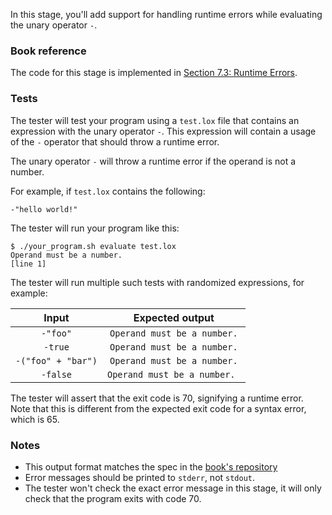 In this stage, you'll add support for handling runtime errors while evaluating the unary operator `-`.

### Book reference

The code for this stage is implemented in [Section 7.3: Runtime Errors](https://craftinginterpreters.com/evaluating-expressions.html#runtime-errors).

### Tests

The tester will test your program using a `test.lox` file that contains an expression with the unary operator `-`. This expression
will contain a usage of the `-` operator that should throw a runtime error.

The unary operator `-` will throw a runtime error if the operand is not a number.

For example, if `test.lox` contains the following:

```
-"hello world!"
```

The tester will run your program like this:

```
$ ./your_program.sh evaluate test.lox
Operand must be a number.
[line 1]
```

The tester will run multiple such tests with randomized expressions, for example:

| Input | Expected output |
| :---: | :-------------: |
| `-"foo"` | `Operand must be a number.` |
| `-true` | `Operand must be a number.` |
| `-("foo" + "bar")` | `Operand must be a number.` |
| `-false` | `Operand must be a number. `|

The tester will assert that the exit code is 70, signifying a runtime error. Note that this is different from the expected exit code for a syntax error, which is 65.

### Notes

- This output format matches the spec in the [book's repository](https://github.com/munificent/craftinginterpreters/blob/01e6f5b8f3e5dfa65674c2f9cf4700d73ab41cf8/test/expressions/evaluate.lox)
- Error messages should be printed to `stderr`, not `stdout`.
- The tester won't check the exact error message in this stage, it will only check that the program exits with code 70.